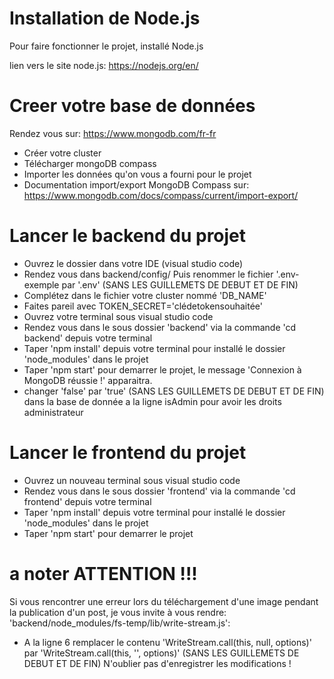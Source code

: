 # Installation de Node.js

Pour faire fonctionner le projet, installé Node.js

lien vers le site node.js: https://nodejs.org/en/

# Creer votre base de données

Rendez vous sur: https://www.mongodb.com/fr-fr

- Créer votre cluster
- Télécharger mongoDB compass
- Importer les données qu'on vous a fourni pour le projet
- Documentation import/export MongoDB Compass sur: https://www.mongodb.com/docs/compass/current/import-export/

# Lancer le backend du projet

- Ouvrez le dossier dans votre IDE (visual studio code)
- Rendez vous dans backend/config/ Puis renommer le fichier '.env-exemple par '.env' (SANS LES GUILLEMETS DE DEBUT ET DE FIN)
- Complétez dans le fichier votre cluster nommé 'DB_NAME'
- Faites pareil avec TOKEN_SECRET='clédetokensouhaitée'
- Ouvrez votre terminal sous visual studio code
- Rendez vous dans le sous dossier 'backend' via la commande 'cd backend' depuis votre terminal
- Taper 'npm install' depuis votre terminal pour installé le dossier 'node_modules' dans le projet
- Taper 'npm start' pour demarrer le projet, le message 'Connexion à MongoDB réussie !' apparaitra.
- changer 'false' par 'true' (SANS LES GUILLEMETS DE DEBUT ET DE FIN) dans la base de donnée a la ligne isAdmin pour avoir les droits administrateur


# Lancer le frontend du projet

- Ouvrez un nouveau terminal sous visual studio code
- Rendez vous dans le sous dossier 'frontend' via la commande 'cd frontend' depuis votre terminal
- Taper 'npm install' depuis votre terminal pour installé le dossier 'node_modules' dans le projet
- Taper 'npm start' pour demarrer le projet

# a noter ATTENTION !!!

Si vous rencontrer une erreur lors du téléchargement d'une image pendant la publication d'un post, je vous invite à vous rendre: 'backend/node_modules/fs-temp/lib/write-stream.js':

- A la ligne 6 remplacer le contenu 'WriteStream.call(this, null, options)' par 'WriteStream.call(this, '', options)' (SANS LES GUILLEMETS DE DEBUT ET DE FIN)
N'oublier pas d'enregistrer les modifications !

